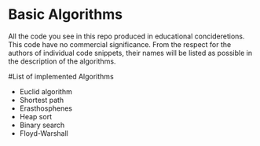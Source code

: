 Basic Algorithms
================

All the code you see in this repo produced in educational concideretions. This
code have no commercial significance. From the respect for the authors of
individual code snippets, their names will be listed as possible in the
description of the algorithms.


#List of implemented Algorithms


 * Euclid algorithm
 * Shortest path
 * Erasthosphenes
 * Heap sort
 * Binary search
 * Floyd-Warshall
